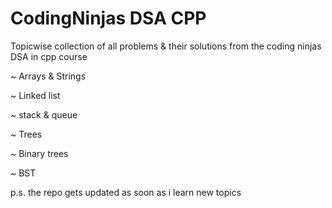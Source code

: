 # CodingNinjas DSA CPP
Topicwise collection of all problems & their solutions from the coding ninjas DSA in cpp course

  ~ Arrays & Strings
  
  ~ Linked list
  
  ~ stack & queue
  
  ~ Trees
  
  ~ Binary trees
  
  ~ BST
  
  p.s. the repo gets updated as soon as i learn new topics
